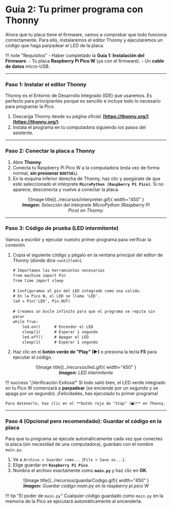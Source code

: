 # Guía 2: Tu primer programa con Thonny

Ahora que tu placa tiene el firmware, vamos a comprobar que todo funciona correctamente. Para ello, instalaremos el editor Thonny y ejecutaremos un código que haga parpadear el LED de la placa.

!!! note "Requisitos"
    - Haber completado la **Guía 1: Instalación del Firmware**.
    - Tu placa **Raspberry Pi Pico W** (ya con el firmware).
    - Un **cable de datos** micro-USB.

---

### Paso 1: Instalar el editor Thonny

Thonny es el Entorno de Desarrollo Integrado (IDE) que usaremos. Es perfecto para principiantes porque es sencillo e incluye todo lo necesario para programar la Pico.

1.  Descarga Thonny desde su página oficial: **[https://thonny.org/](https://thonny.org/)**
2.  Instala el programa en tu computadora siguiendo los pasos del asistente.

---

### Paso 2: Conectar la placa a Thonny

1.  Abre **Thonny**.
2.  Conecta tu Raspberry Pi Pico W a la computadora (esta vez de forma normal, **sin presionar `BOOTSEL`**).
3.  En la esquina inferior derecha de Thonny, haz clic y asegúrate de que esté seleccionado el intérprete **`MicroPython (Raspberry Pi Pico)`**. Si no aparece, desconecta y vuelve a conectar la placa.

<figure markdown="span" align="center">
  ![Image title](../recursos/interpreter.gif){ width="450" }
  <figcaption><em><strong>Imagen:</strong> Selección del intérprete MicroPython (Raspberry Pi Pico) en Thonny.</em></figcaption>
</figure>

---

### Paso 3: Código de prueba (LED intermitente)

Vamos a escribir y ejecutar nuestro primer programa para verificar la conexión.

1.  Copia el siguiente código y pégalo en la ventana principal del editor de Thonny (donde dice `<untitled>`).

    ```{ .py .copy}
    # Importamos las herramientas necesarias
    from machine import Pin
    from time import sleep

    # Configuramos el pin del LED integrado como una salida.
    # En la Pico W, el LED se llama 'LED'.
    led = Pin('LED', Pin.OUT)

    # Creamos un bucle infinito para que el programa se repita sin parar
    while True:
        led.on()      # Encender el LED
        sleep(1)      # Esperar 1 segundo
        led.off()     # Apagar el LED
        sleep(1)      # Esperar 1 segundo
    ```

2.  Haz clic en el **botón verde de "Play" (▶)** o presiona la tecla **F5** para ejecutar el código.
<figure markdown="span" align="center">
  ![Image title](../recursos/led.gif){ width="450" }
  <figcaption><em><strong>Imagen:</strong> LED intermitente</em></figcaption>
</figure>

!!! success "¡Verificación Exitosa!"
    Si todo salió bien, el LED verde integrado en tu Pico W comenzará a **parpadear** (se enciende por un segundo y se apaga por un segundo). ¡Felicidades, has ejecutado tu primer programa!

    Para detenerlo, haz clic en el **botón rojo de "Stop" (■)** en Thonny.

---

### Paso 4 (Opcional pero recomendado): Guardar el código en la placa

Para que tu programa se ejecute automáticamente cada vez que conectes la placa (sin necesidad de una computadora), guárdalo con el nombre `main.py`.

1.  Ve a `Archivo > Guardar como...` (`File > Save as...`).
2.  Elige guardar en **`Raspberry Pi Pico`**.
3.  Nombra el archivo exactamente como **`main.py`** y haz clic en **OK**.

<figure markdown="span" align="center">
  ![Image title](../recursos/guardarCodigo.gif){ width="450" }
  <figcaption><em><strong>Imagen:</strong> Guardar código main.py en la raspberry pi pico W</em></figcaption>
</figure>

!!! tip "El poder de `main.py`"
    Cualquier código guardado como `main.py` en la memoria de la Pico se ejecutará automáticamente al encenderla.
